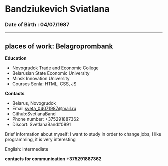 # Bandziukevich Sviatlana

### Date of Birth : 04/07/1987

---

## places of work: Belagroprombank

**Education**

- Novogrudok Trade and Economic College
- Belarusian State Economic University
- Minsk Innovation University
- Courses Senla: HTML, CSS, JS

**Contacts**

- Belarus, Novogrudok
- Email:sveta_04071987@mail.ru
- Github:SvetlanaBand
- Phone number: +375291887362
- Discort: SvetlanaBand#0891

Brief information about myself: I want to study in order to change jobs, I like programming, it is very interesting

English: intermediate

**contacts for communication**
**+375291887362**
